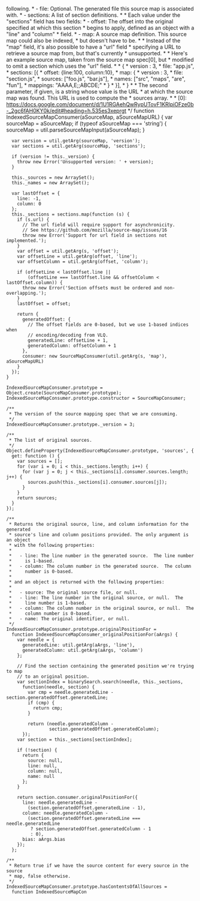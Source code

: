 following.
	 *   - file: Optional. The generated file this source map is associated with.
	 *   - sections: A list of section definitions.
	 *
	 * Each value under the "sections" field has two fields:
	 *   - offset: The offset into the original specified at which this section
	 *       begins to apply, defined as an object with a "line" and "column"
	 *       field.
	 *   - map: A source map definition. This source map could also be indexed,
	 *       but doesn't have to be.
	 *
	 * Instead of the "map" field, it's also possible to have a "url" field
	 * specifying a URL to retrieve a source map from, but that's currently
	 * unsupported.
	 *
	 * Here's an example source map, taken from the source map spec[0], but
	 * modified to omit a section which uses the "url" field.
	 *
	 *  {
	 *    version : 3,
	 *    file: "app.js",
	 *    sections: [{
	 *      offset: {line:100, column:10},
	 *      map: {
	 *        version : 3,
	 *        file: "section.js",
	 *        sources: ["foo.js", "bar.js"],
	 *        names: ["src", "maps", "are", "fun"],
	 *        mappings: "AAAA,E;;ABCDE;"
	 *      }
	 *    }],
	 *  }
	 *
	 * The second parameter, if given, is a string whose value is the URL
	 * at which the source map was found.  This URL is used to compute the
	 * sources array.
	 *
	 * [0]: https://docs.google.com/document/d/1U1RGAehQwRypUTovF1KRlpiOFze0b-_2gc6fAH0KY0k/edit#heading=h.535es3xeprgt
	 */
	function IndexedSourceMapConsumer(aSourceMap, aSourceMapURL) {
	  var sourceMap = aSourceMap;
	  if (typeof aSourceMap === 'string') {
	    sourceMap = util.parseSourceMapInput(aSourceMap);
	  }

	  var version = util.getArg(sourceMap, 'version');
	  var sections = util.getArg(sourceMap, 'sections');

	  if (version != this._version) {
	    throw new Error('Unsupported version: ' + version);
	  }

	  this._sources = new ArraySet();
	  this._names = new ArraySet();

	  var lastOffset = {
	    line: -1,
	    column: 0
	  };
	  this._sections = sections.map(function (s) {
	    if (s.url) {
	      // The url field will require support for asynchronicity.
	      // See https://github.com/mozilla/source-map/issues/16
	      throw new Error('Support for url field in sections not implemented.');
	    }
	    var offset = util.getArg(s, 'offset');
	    var offsetLine = util.getArg(offset, 'line');
	    var offsetColumn = util.getArg(offset, 'column');

	    if (offsetLine < lastOffset.line ||
	        (offsetLine === lastOffset.line && offsetColumn < lastOffset.column)) {
	      throw new Error('Section offsets must be ordered and non-overlapping.');
	    }
	    lastOffset = offset;

	    return {
	      generatedOffset: {
	        // The offset fields are 0-based, but we use 1-based indices when
	        // encoding/decoding from VLQ.
	        generatedLine: offsetLine + 1,
	        generatedColumn: offsetColumn + 1
	      },
	      consumer: new SourceMapConsumer(util.getArg(s, 'map'), aSourceMapURL)
	    }
	  });
	}

	IndexedSourceMapConsumer.prototype = Object.create(SourceMapConsumer.prototype);
	IndexedSourceMapConsumer.prototype.constructor = SourceMapConsumer;

	/**
	 * The version of the source mapping spec that we are consuming.
	 */
	IndexedSourceMapConsumer.prototype._version = 3;

	/**
	 * The list of original sources.
	 */
	Object.defineProperty(IndexedSourceMapConsumer.prototype, 'sources', {
	  get: function () {
	    var sources = [];
	    for (var i = 0; i < this._sections.length; i++) {
	      for (var j = 0; j < this._sections[i].consumer.sources.length; j++) {
	        sources.push(this._sections[i].consumer.sources[j]);
	      }
	    }
	    return sources;
	  }
	});

	/**
	 * Returns the original source, line, and column information for the generated
	 * source's line and column positions provided. The only argument is an object
	 * with the following properties:
	 *
	 *   - line: The line number in the generated source.  The line number
	 *     is 1-based.
	 *   - column: The column number in the generated source.  The column
	 *     number is 0-based.
	 *
	 * and an object is returned with the following properties:
	 *
	 *   - source: The original source file, or null.
	 *   - line: The line number in the original source, or null.  The
	 *     line number is 1-based.
	 *   - column: The column number in the original source, or null.  The
	 *     column number is 0-based.
	 *   - name: The original identifier, or null.
	 */
	IndexedSourceMapConsumer.prototype.originalPositionFor =
	  function IndexedSourceMapConsumer_originalPositionFor(aArgs) {
	    var needle = {
	      generatedLine: util.getArg(aArgs, 'line'),
	      generatedColumn: util.getArg(aArgs, 'column')
	    };

	    // Find the section containing the generated position we're trying to map
	    // to an original position.
	    var sectionIndex = binarySearch.search(needle, this._sections,
	      function(needle, section) {
	        var cmp = needle.generatedLine - section.generatedOffset.generatedLine;
	        if (cmp) {
	          return cmp;
	        }

	        return (needle.generatedColumn -
	                section.generatedOffset.generatedColumn);
	      });
	    var section = this._sections[sectionIndex];

	    if (!section) {
	      return {
	        source: null,
	        line: null,
	        column: null,
	        name: null
	      };
	    }

	    return section.consumer.originalPositionFor({
	      line: needle.generatedLine -
	        (section.generatedOffset.generatedLine - 1),
	      column: needle.generatedColumn -
	        (section.generatedOffset.generatedLine === needle.generatedLine
	         ? section.generatedOffset.generatedColumn - 1
	         : 0),
	      bias: aArgs.bias
	    });
	  };

	/**
	 * Return true if we have the source content for every source in the source
	 * map, false otherwise.
	 */
	IndexedSourceMapConsumer.prototype.hasContentsOfAllSources =
	  function IndexedSourceMapCon